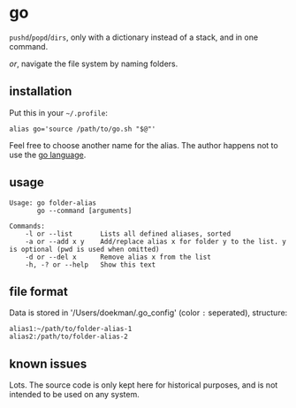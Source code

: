 go
==

`pushd`/`popd`/`dirs`, only with a dictionary instead of a stack, and in one command.

_or_, navigate the file system by naming folders.


installation
------------

Put this in your `~/.profile`:

	alias go='source /path/to/go.sh "$@"'

Feel free to choose another name for the alias. The author happens not to use the [go language](https://golang.org).


usage
-----

	Usage: go folder-alias
	       go --command [arguments]
	
	Commands:
		-l or --list       Lists all defined aliases, sorted
		-a or --add x y    Add/replace alias x for folder y to the list. y is optional (pwd is used when omitted) 
		-d or --del x      Remove alias x from the list
		-h, -? or --help   Show this text


file format
-----------

Data is stored in '/Users/doekman/.go_config' (color `:` seperated), structure:

	alias1:~/path/to/folder-alias-1
	alias2:/path/to/folder-alias-2

known issues
------------

Lots. The source code is only kept here for historical purposes, and is not intended to be used on any system.
